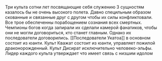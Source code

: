 
Три культа сотни лет посвящающие себя служению 3 сущностям казалось бы не очень высокого полета. Давно специльным образом скованные и связанные друг с другом чтобы их силы конфликтовали. Все трое обеспеченны порабощением сознания всех смертных. Чемпионы богов когда запирали их сделали камерой фанатиков, чтобы они не могли договориться, кто станет главным. Однако их последователи договорились. [[Последователи Укатоа]] в основном состоит из юанти. Культ Кважат состоит из юанти, управляет пожилой драконорожденный. Культ Дисират исключительно человеко-эльфы. Лидер каждого культа утверждает что имеет связь с низшим идолом